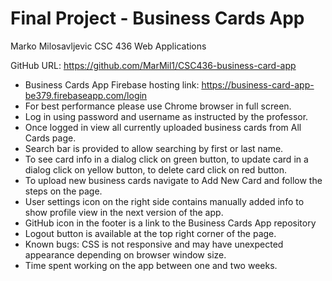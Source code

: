 # Final Project - Business Cards App

Marko Milosavljevic
CSC 436 Web Applications

GitHub URL: https://github.com/MarMil1/CSC436-business-card-app

- Business Cards App Firebase hosting link: https://business-card-app-be379.firebaseapp.com/login
- For best performance please use Chrome browser in full screen.
- Log in using password and username as instructed by the professor.
- Once logged in view all currently uploaded business cards from All Cards page.
- Search bar is provided to allow searching by first or last name.
- To see card info in a dialog click on green button, to update card in a dialog click on yellow button, to delete card click on red button.
- To upload new business cards navigate to Add New Card and follow the steps on the page.
- User settings icon on the right side contains manually added info to show profile view in the next version of the app.
- GitHub icon in the footer is a link to the Business Cards App repository 
- Logout button is available at the top right corner of the page.
- Known bugs: CSS is not responsive and may have unexpected appearance depending on browser window size.
- Time spent working on the app between one and two weeks.